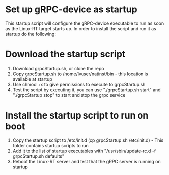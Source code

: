 # Set up gRPC-device as startup
 This startup script will configure the gRPC-device executable to run as soon as the Linux-RT target starts up. In order to install the script and run it as startup do the following:
 
# Download the startup script
 1. Download grpcStartup.sh, or clone the repo
 2. Copy grpcStartup.sh to /home/lvuser/natinst/bin - this location is available at startup
 3. Use chmod +x to give permissions to execute to grpcStartup.sh
 4. Test the script by executing it, you can use "./grpcStartup.sh start" and "./grpcStartup stop" to start and stop the grpc service
 
# Install the startup script to run on boot
1. Copy the startup script to /etc/init.d (cp grpcStartup.sh /etc/init.d) - This folder contains startup scripts to run
2. Add it to the list of startup executables with "/usr/sbin/update-rc.d -f grpcStartup.sh defaults"  
3. Reboot the Linux-RT server and test that the gRPC server is running on startup